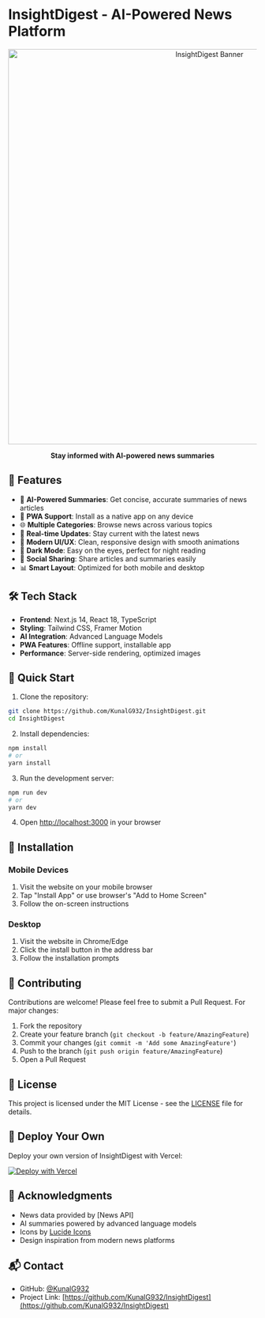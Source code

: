# InsightDigest - AI-Powered News Platform

<div align="center">
  <img src="public/og-image.png" alt="InsightDigest Banner" width="800"/>
  <p align="center">
    <strong>Stay informed with AI-powered news summaries</strong>
  </p>
</div>

## 🚀 Features

- 🤖 **AI-Powered Summaries**: Get concise, accurate summaries of news articles
- 📱 **PWA Support**: Install as a native app on any device
- 🌐 **Multiple Categories**: Browse news across various topics
- 🔄 **Real-time Updates**: Stay current with the latest news
- 🎨 **Modern UI/UX**: Clean, responsive design with smooth animations
- 🌙 **Dark Mode**: Easy on the eyes, perfect for night reading
- 🔗 **Social Sharing**: Share articles and summaries easily
- 📊 **Smart Layout**: Optimized for both mobile and desktop

## 🛠️ Tech Stack

- **Frontend**: Next.js 14, React 18, TypeScript
- **Styling**: Tailwind CSS, Framer Motion
- **AI Integration**: Advanced Language Models
- **PWA Features**: Offline support, installable app
- **Performance**: Server-side rendering, optimized images

## 🚀 Quick Start

1. Clone the repository:
```bash
git clone https://github.com/KunalG932/InsightDigest.git
cd InsightDigest
```

2. Install dependencies:
```bash
npm install
# or
yarn install
```

3. Run the development server:
```bash
npm run dev
# or
yarn dev
```

4. Open [http://localhost:3000](http://localhost:3000) in your browser

## 📱 Installation

### Mobile Devices
1. Visit the website on your mobile browser
2. Tap "Install App" or use browser's "Add to Home Screen"
3. Follow the on-screen instructions

### Desktop
1. Visit the website in Chrome/Edge
2. Click the install button in the address bar
3. Follow the installation prompts

## 🤝 Contributing

Contributions are welcome! Please feel free to submit a Pull Request. For major changes:

1. Fork the repository
2. Create your feature branch (`git checkout -b feature/AmazingFeature`)
3. Commit your changes (`git commit -m 'Add some AmazingFeature'`)
4. Push to the branch (`git push origin feature/AmazingFeature`)
5. Open a Pull Request

## 📄 License

This project is licensed under the MIT License - see the [LICENSE](LICENSE) file for details.

## 🚀 Deploy Your Own

Deploy your own version of InsightDigest with Vercel:

[![Deploy with Vercel](https://vercel.com/button)](https://vercel.com/new/clone?repository-url=https%3A%2F%2Fgithub.com%2FKunalG932%2FInsightDigest&project-name=insight-digest&repository-name=InsightDigest&demo-title=InsightDigest&demo-description=AI-Powered%20News%20Platform&demo-url=https%3A%2F%2Finsightdigest.vercel.app)

## 🙏 Acknowledgments

- News data provided by [News API]
- AI summaries powered by advanced language models
- Icons by [Lucide Icons](https://lucide.dev)
- Design inspiration from modern news platforms

## 📬 Contact

- GitHub: [@KunalG932](https://github.com/KunalG932)
- Project Link: [https://github.com/KunalG932/InsightDigest](https://github.com/KunalG932/InsightDigest)
